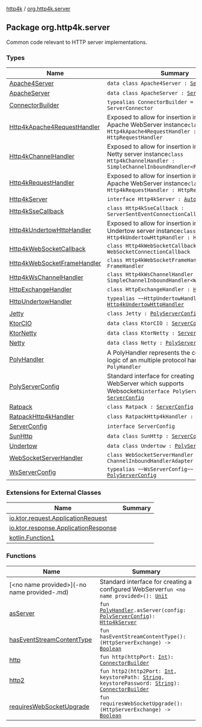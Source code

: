 [http4k](../index.md) / [org.http4k.server](./index.md)

## Package org.http4k.server

Common code relevant to HTTP server implementations.

### Types

| Name | Summary |
|---|---|
| [Apache4Server](-apache4-server/index.md) | `data class Apache4Server : `[`ServerConfig`](-server-config/index.md) |
| [ApacheServer](-apache-server/index.md) | `data class ApacheServer : `[`ServerConfig`](-server-config/index.md) |
| [ConnectorBuilder](-connector-builder.md) | `typealias ConnectorBuilder = (Server) -> ServerConnector` |
| [Http4kApache4RequestHandler](-http4k-apache4-request-handler/index.md) | Exposed to allow for insertion into a customised Apache WebServer instance`class Http4kApache4RequestHandler : HttpRequestHandler` |
| [Http4kChannelHandler](-http4k-channel-handler/index.md) | Exposed to allow for insertion into a customised Netty server instance`class Http4kChannelHandler : SimpleChannelInboundHandler<FullHttpRequest>` |
| [Http4kRequestHandler](-http4k-request-handler/index.md) | Exposed to allow for insertion into a customised Apache WebServer instance`class Http4kRequestHandler : HttpRequestHandler` |
| [Http4kServer](-http4k-server/index.md) | `interface Http4kServer : `[`AutoCloseable`](https://docs.oracle.com/javase/9/docs/api/java/lang/AutoCloseable.html) |
| [Http4kSseCallback](-http4k-sse-callback/index.md) | `class Http4kSseCallback : ServerSentEventConnectionCallback` |
| [Http4kUndertowHttpHandler](-http4k-undertow-http-handler/index.md) | Exposed to allow for insertion into a customised Undertow server instance`class Http4kUndertowHttpHandler : HttpHandler` |
| [Http4kWebSocketCallback](-http4k-web-socket-callback/index.md) | `class Http4kWebSocketCallback : WebSocketConnectionCallback` |
| [Http4kWebSocketFrameHandler](-http4k-web-socket-frame-handler/index.md) | `class Http4kWebSocketFrameHandler : FrameHandler` |
| [Http4kWsChannelHandler](-http4k-ws-channel-handler/index.md) | `class Http4kWsChannelHandler : SimpleChannelInboundHandler<WebSocketFrame>` |
| [HttpExchangeHandler](-http-exchange-handler/index.md) | `class HttpExchangeHandler : `[`HttpHandler`](https://docs.oracle.com/javase/9/docs/api/com/sun/net/httpserver/HttpHandler.html) |
| [HttpUndertowHandler](-http-undertow-handler.md) | `typealias ~~HttpUndertowHandler~~ = `[`Http4kUndertowHttpHandler`](-http4k-undertow-http-handler/index.md) |
| [Jetty](-jetty/index.md) | `class Jetty : `[`PolyServerConfig`](-poly-server-config/index.md) |
| [KtorCIO](-ktor-c-i-o/index.md) | `data class KtorCIO : `[`ServerConfig`](-server-config/index.md) |
| [KtorNetty](-ktor-netty/index.md) | `data class KtorNetty : `[`ServerConfig`](-server-config/index.md) |
| [Netty](-netty/index.md) | `data class Netty : `[`PolyServerConfig`](-poly-server-config/index.md) |
| [PolyHandler](-poly-handler/index.md) | A PolyHandler represents the combined routing logic of an multiple protocol handlers`class PolyHandler` |
| [PolyServerConfig](-poly-server-config/index.md) | Standard interface for creating a configured WebServer which supports Websockets`interface PolyServerConfig : `[`ServerConfig`](-server-config/index.md) |
| [Ratpack](-ratpack/index.md) | `class Ratpack : `[`ServerConfig`](-server-config/index.md) |
| [RatpackHttp4kHandler](-ratpack-http4k-handler/index.md) | `class RatpackHttp4kHandler : Handler` |
| [ServerConfig](-server-config/index.md) | `interface ServerConfig` |
| [SunHttp](-sun-http/index.md) | `data class SunHttp : `[`ServerConfig`](-server-config/index.md) |
| [Undertow](-undertow/index.md) | `data class Undertow : `[`PolyServerConfig`](-poly-server-config/index.md) |
| [WebSocketServerHandler](-web-socket-server-handler/index.md) | `class WebSocketServerHandler : ChannelInboundHandlerAdapter` |
| [WsServerConfig](-ws-server-config.md) | `typealias ~~WsServerConfig~~ = `[`PolyServerConfig`](-poly-server-config/index.md) |

### Extensions for External Classes

| Name | Summary |
|---|---|
| [io.ktor.request.ApplicationRequest](io.ktor.request.-application-request/index.md) |  |
| [io.ktor.response.ApplicationResponse](io.ktor.response.-application-response/index.md) |  |
| [kotlin.Function1](kotlin.-function1/index.md) |  |

### Functions

| Name | Summary |
|---|---|
| [&lt;no name provided&gt;](-no name provided-.md) | Standard interface for creating a configured WebServer`fun <no name provided>(): `[`Unit`](https://kotlinlang.org/api/latest/jvm/stdlib/kotlin/-unit/index.html) |
| [asServer](as-server.md) | `fun `[`PolyHandler`](-poly-handler/index.md)`.asServer(config: `[`PolyServerConfig`](-poly-server-config/index.md)`): `[`Http4kServer`](-http4k-server/index.md) |
| [hasEventStreamContentType](has-event-stream-content-type.md) | `fun hasEventStreamContentType(): (HttpServerExchange) -> `[`Boolean`](https://kotlinlang.org/api/latest/jvm/stdlib/kotlin/-boolean/index.html) |
| [http](http.md) | `fun http(httpPort: `[`Int`](https://kotlinlang.org/api/latest/jvm/stdlib/kotlin/-int/index.html)`): `[`ConnectorBuilder`](-connector-builder.md) |
| [http2](http2.md) | `fun http2(http2Port: `[`Int`](https://kotlinlang.org/api/latest/jvm/stdlib/kotlin/-int/index.html)`, keystorePath: `[`String`](https://kotlinlang.org/api/latest/jvm/stdlib/kotlin/-string/index.html)`, keystorePassword: `[`String`](https://kotlinlang.org/api/latest/jvm/stdlib/kotlin/-string/index.html)`): `[`ConnectorBuilder`](-connector-builder.md) |
| [requiresWebSocketUpgrade](requires-web-socket-upgrade.md) | `fun requiresWebSocketUpgrade(): (HttpServerExchange) -> `[`Boolean`](https://kotlinlang.org/api/latest/jvm/stdlib/kotlin/-boolean/index.html) |

